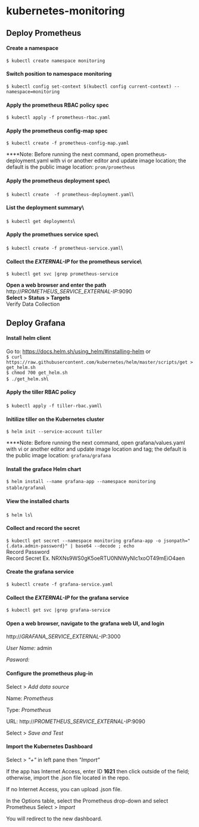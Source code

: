 # kubernetes-monitoring
## Deploy Prometheus

#### Create a namespace 
`$ kubectl create namespace monitoring`
#### Switch position to namespace monitoring
`$ kubectl config set-context $(kubectl config current-context) --namespace=monitoring`
#### Apply the prometheus RBAC policy spec
`$ kubectl apply -f prometheus-rbac.yaml`
#### Apply the prometheus config-map spec
`$ kubectl create -f prometheus-config-map.yaml`

****Note: Before running the next command, open prometheus-deployment.yaml with vi or another editor and update image location; the default is the public image location: `prom/prometheus`

#### Apply the prometheus deployment spec\
`$ kubectl create  -f prometheus-deployment.yaml`\
#### List the deployment summary\
`$ kubectl get deployments`\
#### Apply the promethues service spec\
`$ kubectl create -f prometheus-service.yaml`\
#### Collect the *EXTERNAL-IP* for the prometheus service\
`$ kubectl get svc |grep prometheus-service `

**Open a web browser and enter the path** http://*PROMETHEUS_SERVICE_EXTERNAL-IP*:9090\
**Select > Status > Targets**\
Verify Data Collection

## Deploy Grafana
#### Install helm client 
Go to: https://docs.helm.sh/using_helm/#installing-helm or \
`$ curl https://raw.githubusercontent.com/kubernetes/helm/master/scripts/get > get_helm.sh`\
`$ chmod 700 get_helm.sh`\
`$ ./get_helm.sh`\
#### Apply the tiller RBAC policy 
`$ kubectl apply -f tiller-rbac.yaml`\
#### Initilize tiller on the Kubernetes cluster
`$ helm init --service-account tiller`

****Note: Before running the next command, open grafana/values.yaml with vi or another editor and update image location and tag; the default is the public image location: `grafana/grafana`

#### Install the graface Helm chart
`$ helm install --name grafana-app --namespace monitoring stable/grafana`\
#### View the installed charts
`$ helm ls`\
#### Collect and record the secret
`$ kubectl get secret --namespace monitoring grafana-app -o jsonpath="{.data.admin-password}" | base64 --decode ; echo`\
Record Password\
Record Secret Ex. NRXNs9WS0gK5oeRTU0NNWyNlc1xoOT49mEiO4aen
#### Create the grafana service
`$ kubectl create -f grafana-service.yaml`
#### Collect the *EXTERNAL-IP* for the grafana service
`$ kubectl get svc |grep grafana-service`

#### Open a web browser, navigate to the grafana web UI, and login
http://*GRAFANA_SERVICE_EXTERNAL-IP*:3000

*User Name:* admin

*Pasword:* <Output from Above>

#### Configure the prometheus plug-in 
Select > *Add data source*

Name: *Prometheus*

Type: *Prometheus*

URL: http://*PROMETHEUS_SERVICE_EXTERNAL-IP*:9090 

Select > *Save and Test*

#### Import the Kubernetes Dashboard

Select > *"+"* in left pane then *"Import"*

If the app has Internet Access, enter ID **1621** then click outside of the field; otherwise, import the .json file located in the repo.

If no Internet Access, you can upload .json file. 

In the Options table, select the Prometheus drop-down and select Prometheus 
Select > *Import* 

You will redirect to the new dashboard. 
